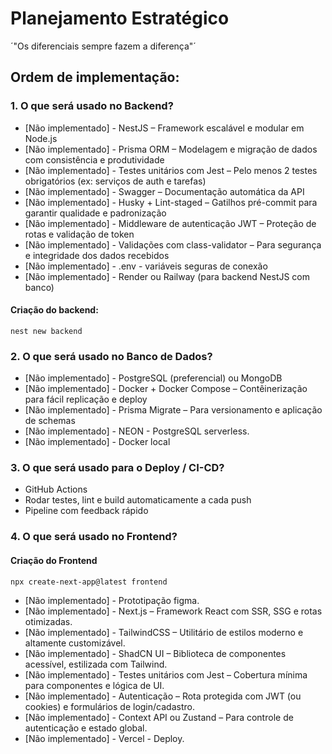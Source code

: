 # Planejamento Estratégico
´"Os diferenciais sempre fazem a diferença"´

## Ordem de implementação:

###  1. O que será usado no Backend?

- [Não implementado] - NestJS – Framework escalável e modular em Node.js
- [Não implementado] - Prisma ORM – Modelagem e migração de dados com consistência e produtividade
- [Não implementado] - Testes unitários com Jest – Pelo menos 2 testes obrigatórios (ex: serviços de auth e tarefas)
- [Não implementado] - Swagger – Documentação automática da API
- [Não implementado] - Husky + Lint-staged – Gatilhos pré-commit para garantir qualidade e padronização
- [Não implementado] - Middleware de autenticação JWT – Proteção de rotas e validação de token
- [Não implementado] - Validações com class-validator – Para segurança e integridade dos dados recebidos
- [Não implementado] - .env - variáveis seguras de conexão
- [Não implementado] - Render ou Railway (para backend NestJS com banco)

#### Criação do backend:

    nest new backend


### 2. O que será usado no Banco de Dados?


- [Não implementado] - PostgreSQL (preferencial) ou MongoDB
- [Não implementado] - Docker + Docker Compose – Contêinerização para fácil replicação e deploy
- [Não implementado] - Prisma Migrate – Para versionamento e aplicação de schemas
- [Não implementado] - NEON - PostgreSQL serverless.
- [Não implementado] - Docker local

### 3. O que será usado para o Deploy / CI-CD?

- GitHub Actions
- Rodar testes, lint e build automaticamente a cada push
- Pipeline com feedback rápido

### 4. O que será usado no Frontend?

#### Criação do Frontend

    npx create-next-app@latest frontend

- [Não implementado] - Prototipação figma.
- [Não implementado] - Next.js – Framework React com SSR, SSG e rotas otimizadas.
- [Não implementado] - TailwindCSS – Utilitário de estilos moderno e altamente customizável.
- [Não implementado] - ShadCN UI – Biblioteca de componentes acessível, estilizada com Tailwind.
- [Não implementado] - Testes unitários com Jest – Cobertura mínima para componentes e lógica de UI.
- [Não implementado] - Autenticação – Rota protegida com JWT (ou cookies) e formulários de login/cadastro.
- [Não implementado] - Context API ou Zustand – Para controle de autenticação e estado global.
- [Não implementado] - Vercel - Deploy.








